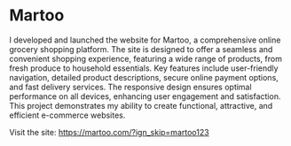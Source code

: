 # Martoo
I developed and launched the website for Martoo, a comprehensive online grocery shopping platform. The site is designed to offer a seamless and convenient shopping experience, featuring a wide range of products, from fresh produce to household essentials. Key features include user-friendly navigation, detailed product descriptions, secure online payment options, and fast delivery services. The responsive design ensures optimal performance on all devices, enhancing user engagement and satisfaction. This project demonstrates my ability to create functional, attractive, and efficient e-commerce websites.

Visit the site: https://martoo.com/?ign_skip=martoo123





